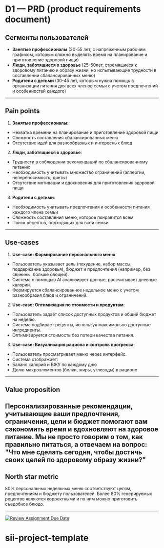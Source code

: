 # D1 — PRD (product requirements document)

## Сегменты пользователей

- **Занятые профессионалы** (30-55 лет, с напряженным рабочим графиком, которым сложно выделять время на планирование и приготовление здоровой пищи)
- **Люди, заботящиеся о здоровье** (25-50лет, стремящиеся к здоровому питанию и образу жизни, но испытывающие трудности в составлении сбалансированных меню)
- **Родители с детьми** (30-45 лет, которым нужна помощь в организации питания для всех членов семьи с учетом предпочтений и особенностей каждого)

---

## Pain points
1. **Занятые профессионалы**:
-	Нехватка времени на планирование и приготовление здоровой пищи
-	Сложность составления сбалансированных меню
-	Отсутствие идей для разнообразных и интересных блюд
2. **Люди, заботящиеся о здоровье**:
-	Трудности в соблюдении рекомендаций по сбалансированному питанию
-	Необходимость учитывать множество ограничений (аллергии, непереносимость, диеты)
-	Отсутствие мотивации и вдохновения для приготовления здоровой пищи
3. **Родители с детьми**:
-	Необходимость учитывать предпочтения и особенности питания каждого члена семьи
-	Сложность составления меню, которое понравится всем
-	Поиск рецептов, подходящих для всей семьи

---

## Use-cases
   1.	**Use-case: Формирование персонального меню**:
-   Пользователь указывает цель (похудение, набор массы, поддержание здоровья), бюджет и предпочтения (например, без свинины, больше овощей).
-   Система с помощью AI анализирует данные, рассчитывает дневные калории.
-   Формируется сбалансированное недельное меню с учётом разнообразия блюд и ограничений.
   2. **Use-case: Оптимизация по стоимости и продуктам**:
-   Пользователь задаёт список доступных продуктов и общий бюджет на неделю.
-   Система подбирает рецепты, используя максимально доступные ингредиенты.
-   Оптимизируется стоимость без потери качества питания.
   3. **Use-case: Визуализация рациона и контроль прогресса**:
-   Пользователь просматривает меню через интерфейс.
-   Система отображает:
-   Баланс калорий и БЖУ по каждому дню
-   Долю макроэлементов (белки, жиры, углеводы) в рационе

---

## Value proposition

Персонализированные рекомендации, учитывающие ваши предпочтения, ограничения, цели и бюджет помогают вам сэкономить время и вдохновляют на здоровое питание. Мы не просто говорим о том, как правильно питаться, а отвечаем на вопрос: "Что мне сделать сегодня, чтобы достичь своих целей по здоровому образу жизни?"
---

## North star metric

80% персональных недельных меню соответствуют целям, предпочтениям и бюджету пользователей. Более 80% генерируемых рецептов являются корректными и по ним можно приготовить съедобное блюдо.

---

[![Review Assignment Due Date](https://classroom.github.com/assets/deadline-readme-button-22041afd0340ce965d47ae6ef1cefeee28c7c493a6346c4f15d667ab976d596c.svg)](https://classroom.github.com/a/P3ZvldYO)
# sii-project-template
